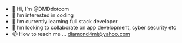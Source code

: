 - 👋 Hi, I’m @DMDdotcom
- 👀 I’m interested in coding
- 🌱 I’m currently learning full stack developer
- 💞️ I’m looking to collaborate on app development, cyber security etc
- 📫 How to reach me ... diamond4mi@yahoo.com

<!---
DMDdotcom/DMDdotcom is a ✨ special ✨ repository because its `README.md` (this file) appears on your GitHub profile.
You can click the Preview link to take a look at your changes.
--->
